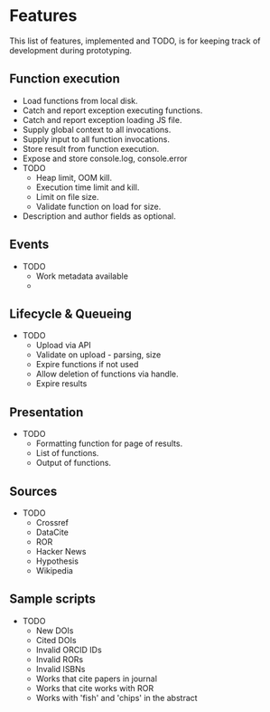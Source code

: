 # Features

This list of features, implemented and TODO, is for keeping track of development during prototyping.

## Function execution

- Load functions from local disk.
- Catch and report exception executing functions.
- Catch and report exception loading JS file.
- Supply global context to all invocations.
- Supply input to all function invocations.
- Store result from function execution.
- Expose and store console.log, console.error
- TODO
  - Heap limit, OOM kill.
  - Execution time limit and kill.
  - Limit on file size.
  - Validate function on load for size.
- Description and author fields as optional.

## Events

- TODO
  - Work metadata available
  -

## Lifecycle & Queueing
- TODO
   - Upload via API
   - Validate on upload - parsing, size
   - Expire functions if not used
   - Allow deletion of functions via handle.
   - Expire results

## Presentation
- TODO
  - Formatting function for page of results.
  - List of functions.
  - Output of functions.

## Sources
- TODO
  - Crossref
  - DataCite
  - ROR
  - Hacker News
  - Hypothesis
  - Wikipedia

## Sample scripts

- TODO
  - New DOIs
  - Cited DOIs
  - Invalid ORCID IDs
  - Invalid RORs
  - Invalid ISBNs
  - Works that cite papers in journal
  - Works that cite works with ROR
  - Works with 'fish' and 'chips' in the abstract
